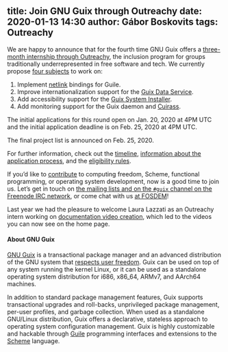 title: Join GNU Guix through Outreachy
date: 2020-01-13 14:30
author: Gábor Boskovits
tags: Outreachy
---
We are happy to announce that for the fourth time GNU Guix offers a
[three-month internship through Outreachy](https://www.outreachy.org),
the inclusion program for groups traditionally underrepresented in free software
and tech. We currently propose [four subjects](https://www.outreachy.org/apply/project-selection/#gnu-guix) to work on:

1. Implement [netlink](https://linux.die.net/man/7/netlink) bindings for Guile.
2. Improve internationalization support for the [Guix Data Service](http://data.guix.gnu.org).
3. Add accessibility support for the [Guix System Installer](https://guix.gnu.org/manual/en/html_node/Guided-Graphical-Installation.html).
4. Add monitoring support for the Guix daemon and [Cuirass](https://guix.gnu.org/manual/en/html_node/Continuous-Integration.html).

The initial applications for this round open on Jan. 20, 2020 at 4PM UTC and the initial application deadline is on Feb. 25, 2020 at 4PM UTC.

The final project list is announced on Feb. 25, 2020.

For further information, check out the
[timeline](https://www.outreachy.org/apply/project-selection),
[information about the application
process](https://www.outreachy.org/apply), and the [eligibility
rules](https://www.outreachy.org/apply/eligibility).

If you’d like to [contribute](https://guix.gnu.org/manual/en/html_node/Contributing.html)
to computing freedom, Scheme, functional programming, or operating system
development, now is a good time to join us. Let’s get in touch on
[the mailing lists and on the `#guix` channel on the Freenode IRC
network](https://guix.gnu.org/contact/), or come chat with us [at
FOSDEM](https://guix.gnu.org/blog/2020/meet-guix-at-fosdem-2020/)!

Last year we had the pleasure to welcome Laura Lazzati as an Outreachy intern working on [documentation video creation](https://guix.gnu.org/blog/2019/documentation-video-creation/), which led to the videos you can now see on the home page.

#### About GNU Guix

[GNU Guix](https://guix.gnu.org) is a transactional package
manager and an advanced distribution of the GNU system that [respects
user
freedom](https://www.gnu.org/distros/free-system-distribution-guidelines.html).
Guix can be used on top of any system running the kernel Linux, or it
can be used as a standalone operating system distribution for i686,
x86_64, ARMv7, and AArch64 machines.

In addition to standard package management features, Guix supports
transactional upgrades and roll-backs, unprivileged package management,
per-user profiles, and garbage collection.  When used as a standalone
GNU/Linux distribution, Guix offers a declarative, stateless approach to
operating system configuration management.  Guix is highly customizable
and hackable through [Guile](https://www.gnu.org/software/guile)
programming interfaces and extensions to the
[Scheme](http://schemers.org) language.
